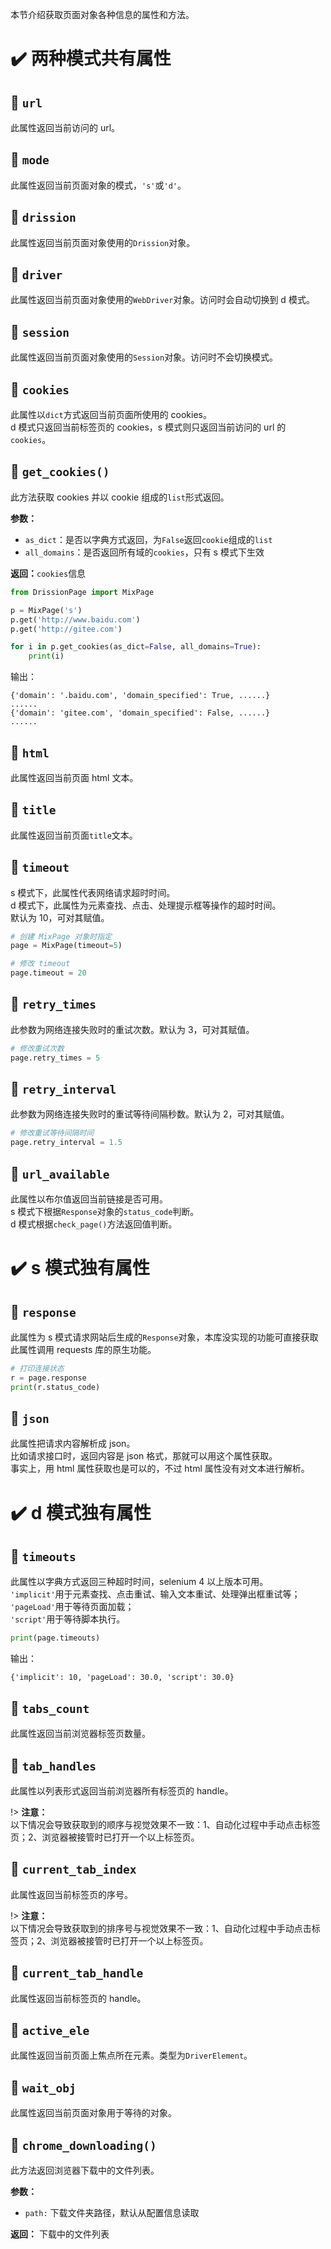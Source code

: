 本节介绍获取页面对象各种信息的属性和方法。

# ✔️ 两种模式共有属性

## 📍 `url`

此属性返回当前访问的 url。

## 📍 `mode`

此属性返回当前页面对象的模式，`'s'`或`'d'`。

## 📍 `drission`

此属性返回当前页面对象使用的`Drission`对象。

## 📍 `driver`

此属性返回当前页面对象使用的`WebDriver`对象。访问时会自动切换到 d 模式。

## 📍 `session`

此属性返回当前页面对象使用的`Session`对象。访问时不会切换模式。

## 📍 `cookies`

此属性以`dict`方式返回当前页面所使用的 cookies。  
d 模式只返回当前标签页的 cookies，s 模式则只返回当前访问的 url 的`cookies`。

## 📍 `get_cookies()`

此方法获取 cookies 并以 cookie 组成的`list`形式返回。

**参数：**

- `as_dict`：是否以字典方式返回，为`False`返回`cookie`组成的`list`
- `all_domains`：是否返回所有域的`cookies`，只有 s 模式下生效

**返回：**`cookies`信息

```python
from DrissionPage import MixPage

p = MixPage('s')
p.get('http://www.baidu.com')
p.get('http://gitee.com')

for i in p.get_cookies(as_dict=False, all_domains=True):
    print(i)
```

输出：

```
{'domain': '.baidu.com', 'domain_specified': True, ......}
......
{'domain': 'gitee.com', 'domain_specified': False, ......}
......
```

## 📍 `html`

此属性返回当前页面 html 文本。

## 📍 `title`

此属性返回当前页面`title`文本。

## 📍 `timeout`

s 模式下，此属性代表网络请求超时时间。  
d 模式下，此属性为元素查找、点击、处理提示框等操作的超时时间。  
默认为 10，可对其赋值。

```python
# 创建 MixPage 对象时指定
page = MixPage(timeout=5)

# 修改 timeout
page.timeout = 20
```

## 📍 `retry_times`

此参数为网络连接失败时的重试次数。默认为 3，可对其赋值。

```python
# 修改重试次数
page.retry_times = 5
```

## 📍 `retry_interval`

此参数为网络连接失败时的重试等待间隔秒数。默认为 2，可对其赋值。

```python
# 修改重试等待间隔时间
page.retry_interval = 1.5
```

## 📍 `url_available`

此属性以布尔值返回当前链接是否可用。  
s 模式下根据`Response`对象的`status_code`判断。  
d 模式根据`check_page()`方法返回值判断。

# ✔️ s 模式独有属性

## 📍 `response`

此属性为 s 模式请求网站后生成的`Response`对象，本库没实现的功能可直接获取此属性调用 requests 库的原生功能。

```python
# 打印连接状态
r = page.response
print(r.status_code)
```

## 📍 `json`

此属性把请求内容解析成 json。  
比如请求接口时，返回内容是 json 格式，那就可以用这个属性获取。  
事实上，用 html 属性获取也是可以的，不过 html 属性没有对文本进行解析。

# ✔️ d 模式独有属性

## 📍 `timeouts`

此属性以字典方式返回三种超时时间，selenium 4 以上版本可用。  
`'implicit'`用于元素查找、点击重试、输入文本重试、处理弹出框重试等；  
`'pageLoad'`用于等待页面加载；  
`'script'`用于等待脚本执行。

```python
print(page.timeouts)
```

输出：

```
{'implicit': 10, 'pageLoad': 30.0, 'script': 30.0}
```

## 📍 `tabs_count`

此属性返回当前浏览器标签页数量。

## 📍 `tab_handles`

此属性以列表形式返回当前浏览器所有标签页的 handle。

!> **注意：**  
以下情况会导致获取到的顺序与视觉效果不一致：1、自动化过程中手动点击标签页；2、浏览器被接管时已打开一个以上标签页。

## 📍 `current_tab_index`

此属性返回当前标签页的序号。

!> **注意：** <br>以下情况会导致获取到的排序号与视觉效果不一致：1、自动化过程中手动点击标签页；2、浏览器被接管时已打开一个以上标签页。

## 📍 `current_tab_handle`

此属性返回当前标签页的 handle。

## 📍 `active_ele`

此属性返回当前页面上焦点所在元素。类型为`DriverElement`。

## 📍 `wait_obj`

此属性返回当前页面对象用于等待的对象。

## 📍 `chrome_downloading()`

此方法返回浏览器下载中的文件列表。

**参数：**

- `path:` 下载文件夹路径，默认从配置信息读取

**返回：** 下载中的文件列表
